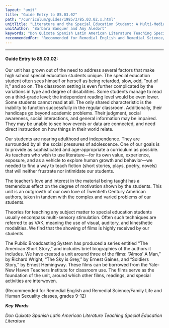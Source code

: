 ```yaml
---
layout: "unit"
title: "Guide Entry to 85.03.02"
path: "/curriculum/guides/1985/3/85.03.02.x.html"
unitTitle: "Literature and the Special Education Student: A Multi-Media"
unitAuthor: "Barbara Banquer and Amy Aledort"
keywords: "Don Quixote Spanish Latin American Literature Teaching Special Education Literature"
recommendedFor: "Recommended for Remedial English and Remedial Science/Family Life and Human Sexuality classes, grades 9-12"
---
```

<body>
<hr/>
<h4>
Guide Entry to 85.03.02:
</h4>
Our unit has grown out of the need to address several factors that make high school special education students unique. The special education student often sees himself or herself as being retarded, slow, odd, “out of it,” and so on. The classroom setting is even further complicated by the variations in type and degree of disabilities. Some students manage to read on a third-grade level; the independent reading level would be even lower. Some students cannot read at all. The only shared characteristic is the inability to function successfully in the regular classroom. Additionally, their handicaps go beyond academic problems. Their judgment, social awareness, social interactions, and general information may be impaired. They may be unable to see how events or data are connected, and need direct instruction on how things in their world relate.
<p>
Our students are nearing adulthood and independence. They are surrounded by all the social pressures of adolescence. One of our goals is to provide as sophisticated and age-appropriate a curriculum as possible. As teachers who wish to use literature—for its own value, experience, exposure, and as a vehicle to explore human growth and behavior—we needed to find a way to teach fiction (short stories, plays, poetry, novels) that will neither frustrate nor intimidate our students.
</p>
<p>
The teacher’s love and interest in the material being taught has a tremendous effect on the degree of motivation shown by the students. This unit is an outgrowth of our own love of Twentieth Century American authors, taken in tandem with the complex and varied problems of our students.
</p>
<p>
Theories for teaching any subject matter to special education students usually encompass multi-sensory stimulation. Often such techniques are referred to as VAK, meaning the use of visual, auditory, and kinesthetic modalities. We find that the showing of films is highly received by our students.
</p>
<p>
The Public Broadcasting System has produced a series entitled “The American Short Story,” and includes brief biographies of the authors it includes. We have created a unit around three of the films: “Almos’ A Man,” by Richard Wright, “The Sky is Grey,” by Ernest Gaines, and “Soldiers Story,” by Ernest Hemingway. These films can be borrowed from the Yale-New Haven Teachers Institute for classroom use. The films serve as the foundation of the unit, around which other films, readings, and special activities are interwoven.
</p>
<p>
(Recommended for Remedial English and Remedial Science/Family Life and Human Sexuality classes, grades 9-12)
</p>
<p>
<b>
<i>
Key Words
</i>
</b>
<br/>
</p>
<p>
<i>
Don Quixote Spanish Latin American Literature Teaching Special Education Literature
</i>
</p>
</body>